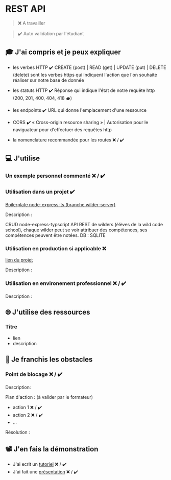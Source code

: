 # REST API

> ❌ A travailler

> ✔️ Auto validation par l'étudiant

## 🎓 J'ai compris et je peux expliquer

- les verbes HTTP ✔️ CREATE (post) | READ (get) | UPDATE (put) | DELETE (delete) sont les verbes https qui indiquent l'action que l'on souhaite réaliser sur notre base de donnée

- les statuts HTTP ✔️ Réponse qui indique l'état de notre requête http (200, 201, 400, 404, 418 🫖)

- les endpoints ✔️ URL qui donne l'emplacement d'une ressource
- CORS ✔️ « Cross-origin resource sharing » | Autorisation pour le naviguateur pour d'effectuer des requêtes http
- la nomenclature recommandée pour les routes ❌ / ✔️

## 💻 J'utilise

### Un exemple personnel commenté ❌ / ✔️

### Utilisation dans un projet ✔️

[Boilerplate node-express-ts (branche wilder-server)](https://github.com/ThomasDCW/boilerplate-node-typescript/tree/wilder-server)

Description :

CRUD node-express-typscript
API REST de wilders (élèves de la wild code school), chaque wilder peut se voir attribuer des compétences, ses compétences peuvent être notées.
DB : SQLITE

### Utilisation en production si applicable ❌

[lien du projet](...)

Description :

### Utilisation en environement professionnel ❌ / ✔️

Description :

## 🌐 J'utilise des ressources

### Titre

- lien
- description

## 🚧 Je franchis les obstacles

### Point de blocage ❌ / ✔️

Description:

Plan d'action : (à valider par le formateur)

- action 1 ❌ / ✔️
- action 2 ❌ / ✔️
- ...

Résolution :

## 📽️ J'en fais la démonstration

- J'ai ecrit un [tutoriel](...) ❌ / ✔️
- J'ai fait une [présentation](...) ❌ / ✔️
